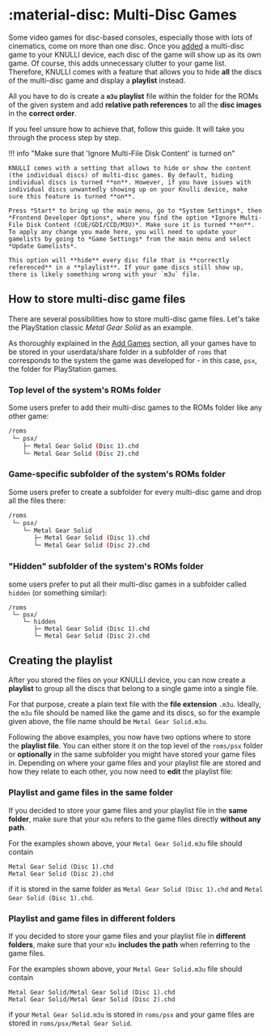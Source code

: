 # :material-disc: Multi-Disc Games

Some video games for disc-based consoles, especially those with lots of cinematics, come on more than one disc. Once you [added](../../play/add-games) a multi-disc game to your KNULLI device, each disc of the game will show up as its own game. Of course, this adds unnecessary clutter to your game list. Therefore, KNULLI comes with a feature that allows you to hide **all** the discs of the multi-disc game and display a **playlist** instead.

All you have to do is create a **`m3u` playlist** file within the folder for the ROMs of the given system and add **relative path references** to all the **disc images** in the **correct order**.

If you feel unsure how to achieve that, follow this guide. It will take you through the process step by step.

!!! info "Make sure that 'Ignore Multi-File Disk Content' is turned on"

    KNULLI comes with a setting that allows to hide or show the content (the individual discs) of multi-disc games. By default, hiding individual discs is turned **on**. However, if you have issues with individual discs unwantedly showing up on your Knulli device, make sure this feature is turned **on**.

    Press *Start* to bring up the main menu, go to *System Settings*, then *Frontend Developer Options*, where you find the option *Ignore Multi-File Disk Content (CUE/GDI/CCD/M3U)*. Make sure it is turned **on**. To apply any change you made here, you will need to update your gamelists by going to *Game Settings* from the main menu and select *Update Gamelists*.

    This option will **hide** every disc file that is **correctly referenced** in a **playlist**. If your game discs still show up, there is likely something wrong with your `m3u` file.

## How to store multi-disc game files

There are several possibilities how to store multi-disc game files. Let's take the PlayStation classic *Metal Gear Solid* as an example.

As thoroughly explained in the [Add Games](../../play/add-games) section, all your games have to be stored in your userdata/share folder in a subfolder of `roms` that corresponds to the system the game was developed for - in this case, `psx`, the folder for PlayStation games.

### Top level of the system's ROMs folder

Some users prefer to add their multi-disc games to the ROMs folder like any other game:

``` bash
/roms
 └─ psx/
    ├─ Metal Gear Solid (Disc 1).chd
    └─ Metal Gear Solid (Disc 2).chd
```

### Game-specific subfolder of the system's ROMs folder

Some users prefer to create a subfolder for every multi-disc game and drop all the files there:

``` bash
/roms
 └─ psx/
    └─ Metal Gear Solid
       ├─ Metal Gear Solid (Disc 1).chd
       └─ Metal Gear Solid (Disc 2).chd
```

### "Hidden" subfolder of the system's ROMs folder

some users prefer to put all their multi-disc games in a subfolder called `hidden` (or something similar):

```
/roms
 └─ psx/
    └─ hidden
       ├─ Metal Gear Solid (Disc 1).chd
       └─ Metal Gear Solid (Disc 2).chd
```

## Creating the playlist

After you stored the files on your KNULLI device, you can now create a **playlist** to group all the discs that belong to a single game into a single file.

For that purpose, create a plain text file with the  **file extension** `.m3u`. Ideally, the `m3u` file should be named like the game and its discs, so for the example given above, the file name should be `Metal Gear Solid.m3u`.

Following the above examples, you now have two options where to store the **playlist file**. You can either store it on the top level of the  `roms/psx` folder or **optionally** in the same subfolder you might have stored your game files in. Depending on where your game files and your playlist file are stored and how they relate to each other, you now need to **edit** the playlist file:

### Playlist and game files in the same folder

If you decided to store your game files and your playlist file in the **same folder**, make sure that your `m3u` refers to the game files directly **without any path**. 

For the examples shown above, your `Metal Gear Solid.m3u` file should contain

```
Metal Gear Solid (Disc 1).chd
Metal Gear Solid (Disc 2).chd
```

if it is stored in the same folder as `Metal Gear Solid (Disc 1).chd` and `Metal Gear Solid (Disc 1).chd`.

### Playlist and game files in different folders

If you decided to store your game files and your playlist file in **different folders**, make sure that your `m3u` **includes the path** when referring to the game files.

For the examples shown above, your `Metal Gear Solid.m3u` file should contain

```
Metal Gear Solid/Metal Gear Solid (Disc 1).chd
Metal Gear Solid/Metal Gear Solid (Disc 2).chd
```

if your `Metal Gear Solid.m3u` is stored in `roms/psx` and your game files are stored in `roms/psx/Metal Gear Solid`.
